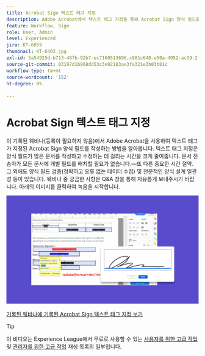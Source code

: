 ```yaml
---
title: Acrobat Sign 텍스트 태그 지정
description: Adobe Acrobat에서 텍스트 태그 지정을 통해 Acrobat Sign 양식 필드를 작성하는 방법을 알아봅니다.
feature: Workflow, Sign
role: User, Admin
level: Experienced
jira: KT-6059
thumbnail: KT-6402.jpg
exl-id: 3a54925d-b713-487b-92b7-ec7160513696,c981c640-e50a-4952-ac39-2f90d6d0cf08
source-git-commit: 03197d1b968dd53c3e92183ae3fa321e3b03b01c
workflow-type: tm+mt
source-wordcount: '152'
ht-degree: 0%

---
```


# Acrobat Sign 텍스트 태그 지정

이 기록된 웨비나(등록이 필요하지 않음)에서 Adobe Acrobat을 사용하여 텍스트 태그가 지정된 Acrobat Sign 양식 필드를 작성하는 방법을 알아봅니다. 텍스트 태그 지정은 양식 필드가 많은 문서를 작성하고 수정하는 데 걸리는 시간을 크게 줄여줍니다. 문서 전송자가 모든 문서에 개별 필드를 배치할 필요가 없습니다.—또 다른 중요한 시간 절약. 그 외에도 양식 필드 검증(정확하고 오류 없는 데이터 수집) 및 전문적인 양식 설계 일관성 등이 있습니다. 웨비나 중 궁금한 사항은 Q&amp;A 창을 통해 자유롭게 보내주시기 바랍니다. 아래의 이미지를 클릭하여 녹음을 시작합니다.

[![시청 세션](../assets/tagging.png)](https://event.on24.com/wcc/r/2338276/415BE4603F60A61A546C0A91528B444F)

[기록된 웨비나에 기록된 Acrobat Sign 텍스트 태그 지정 보기](https://event.on24.com/wcc/r/2338276/415BE4603F60A61A546C0A91528B444F)

>[!TIP]
>
>이 비디오는 Experience League에서 무료로 사용할 수 있는 [사용자를 위한 고급 작업](https://experienceleague.adobe.com/en/playlists/acrobat-sign-get-started-business-users) 및 [관리자를 위한 고급 작업](https://experienceleague.adobe.com/en/playlists/acrobat-sign-perform-advanced-tasks-administrators) 재생 목록의 일부입니다.

